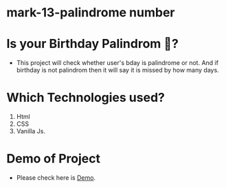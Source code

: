 # mark-13-palindrome number
 
# Is your Birthday Palindrom 🎂?

- This project will check whether user's bday is palindrome or not.
And if birthday is not palindrom then it will say it is missed by how many days.

# Which Technologies used?
 1. Html
 2. CSS
 3. Vanilla Js.

# Demo of Project
 -  Please check here is [Demo](https://palindrome-number.netlify.app/).
